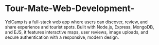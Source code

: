 # Tour-Mate-Web-Development-
YelCamp is a full-stack web app where users can discover, review, and share experience and tourist spots. Built with Node.js, Express, MongoDB, and EJS, it features interactive maps, user reviews, image uploads, and secure authentication with a responsive, modern design.
